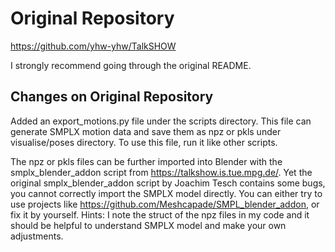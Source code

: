 # Original Repository

https://github.com/yhw-yhw/TalkSHOW

I strongly recommend going through the original README.

## Changes on Original Repository

Added an export_motions.py file under the scripts directory. This file can generate SMPLX motion data and save them as npz or pkls under visualise/poses directory. To use this file, run it like other scripts.

The npz or pkls files can be further imported into Blender with the smplx_blender_addon script from https://talkshow.is.tue.mpg.de/. Yet the original smplx_blender_addon script by Joachim Tesch contains some bugs, you cannot correctly import the SMPLX model directly. You can either try to use projects like https://github.com/Meshcapade/SMPL_blender_addon, or fix it by yourself. Hints: I note the struct of the npz files in my code and it should be helpful to understand SMPLX model and make your own adjustments. 


